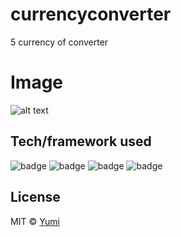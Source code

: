 # currencyconverter
5 currency of converter

# Image
![alt text](https://user-images.githubusercontent.com/52945405/65531234-08c20980-df2c-11e9-8a66-8938b29931d9.png)

## Tech/framework used
![badge](https://img.shields.io/badge/Language-HTML-orange.svg)
![badge](https://img.shields.io/badge/Language-css-blue.svg)
![badge](https://img.shields.io/badge/Language-javascript-yellow.svg)
![badge](https://img.shields.io/badge/Language-Bootstrap-purple.svg)

 
License
----

MIT © [Yumi](https://github.com/YumikoHada/currencyconverter)
